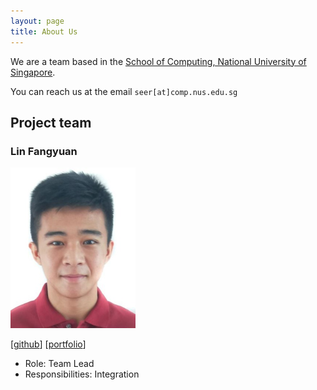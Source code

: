 ```yaml
---
layout: page
title: About Us
---
```


We are a team based in the [School of Computing, National University of Singapore](http://www.comp.nus.edu.sg).

You can reach us at the email `seer[at]comp.nus.edu.sg`

## Project team

### Lin Fangyuan

<img src="images/lmaoboxhack.png" width="200px">

[[github](https://github.com/lmaoboxhack)]
[[portfolio](team/lmaoboxhack.md)]

* Role: Team Lead
* Responsibilities: Integration
